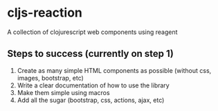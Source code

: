 # cljs-reaction
A collection of clojurescript web components using reagent


## Steps to success (currently on step 1)
1) Create as many simple HTML components as possible (without css, images, bootstrap, etc)
2) Write a clear documentation of how to use the library
3) Make them simple using macros
4) Add all the sugar (bootstrap, css, actions, ajax, etc)
